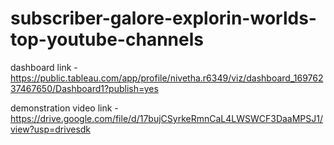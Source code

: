 # subscriber-galore-explorin-worlds-top-youtube-channels

dashboard link - https://public.tableau.com/app/profile/nivetha.r6349/viz/dashboard_16976237467650/Dashboard1?publish=yes

demonstration video link - https://drive.google.com/file/d/17bujCSyrkeRmnCaL4LWSWCF3DaaMPSJ1/view?usp=drivesdk
